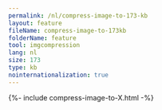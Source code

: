 ```yaml
---
permalink: /nl/compress-image-to-173-kb
layout: feature
fileName: compress-image-to-173kb
folderName: feature
tool: imgcompression
lang: nl
size: 173
type: kb
nointernationalization: true
---
```

{%- include compress-image-to-X.html -%}
      